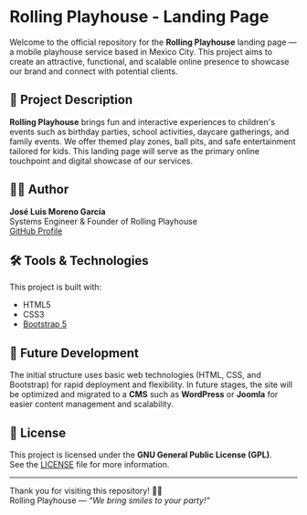 # Rolling Playhouse - Landing Page

Welcome to the official repository for the **Rolling Playhouse** landing page — a mobile playhouse service based in Mexico City. This project aims to create an attractive, functional, and scalable online presence to showcase our brand and connect with potential clients.

## 🚀 Project Description

**Rolling Playhouse** brings fun and interactive experiences to children's events such as birthday parties, school activities, daycare gatherings, and family events. We offer themed play zones, ball pits, and safe entertainment tailored for kids. This landing page will serve as the primary online touchpoint and digital showcase of our services.

## 👨‍💻 Author

**José Luis Moreno García**  
Systems Engineer & Founder of Rolling Playhouse  
[GitHub Profile](https://github.com/morenitux) 

## 🛠 Tools & Technologies

This project is built with:

- HTML5  
- CSS3  
- [Bootstrap 5](https://getbootstrap.com/)

## 🔧 Future Development

The initial structure uses basic web technologies (HTML, CSS, and Bootstrap) for rapid deployment and flexibility. In future stages, the site will be optimized and migrated to a **CMS** such as **WordPress** or **Joomla** for easier content management and scalability.

## 📄 License


This project is licensed under the **GNU General Public License (GPL)**.  
See the [LICENSE](LICENSE) file for more information.

---

Thank you for visiting this repository! 🚐✨  
Rolling Playhouse — *“We bring smiles to your party!”*

